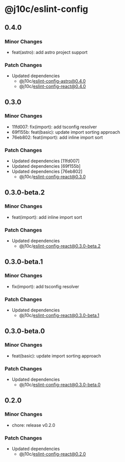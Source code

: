 # @j10c/eslint-config

## 0.4.0

### Minor Changes

- feat(astro): add astro project support

### Patch Changes

- Updated dependencies
  - @j10c/eslint-config-astro@0.4.0
  - @j10c/eslint-config-react@0.4.0

## 0.3.0

### Minor Changes

- 11fd007: fix(import): add tsconfig resolver
- 69f155b: feat(basic): update import sorting approach
- 76eb802: feat(import): add inline import sort

### Patch Changes

- Updated dependencies [11fd007]
- Updated dependencies [69f155b]
- Updated dependencies [76eb802]
  - @j10c/eslint-config-react@0.3.0

## 0.3.0-beta.2

### Minor Changes

- feat(import): add inline import sort

### Patch Changes

- Updated dependencies
  - @j10c/eslint-config-react@0.3.0-beta.2

## 0.3.0-beta.1

### Minor Changes

- fix(import): add tsconfig resolver

### Patch Changes

- Updated dependencies
  - @j10c/eslint-config-react@0.3.0-beta.1

## 0.3.0-beta.0

### Minor Changes

- feat(basic): update import sorting approach

### Patch Changes

- Updated dependencies
  - @j10c/eslint-config-react@0.3.0-beta.0

## 0.2.0

### Minor Changes

- chore: release v0.2.0

### Patch Changes

- Updated dependencies
  - @j10c/eslint-config-react@0.2.0
